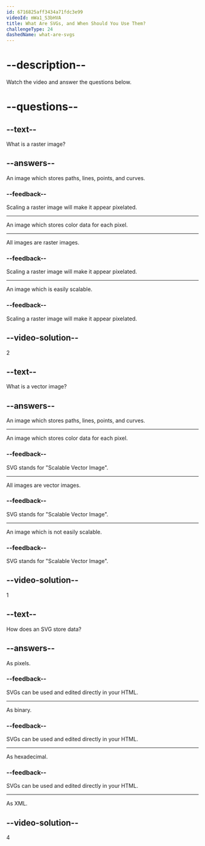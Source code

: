```yaml
---
id: 6716825aff3434a71fdc3e99
videoId: mWa1_S3bHVA
title: What Are SVGs, and When Should You Use Them?
challengeType: 24
dashedName: what-are-svgs
---
```


# --description--

Watch the video and answer the questions below.

# --questions--

## --text--

What is a raster image?

## --answers--

An image which stores paths, lines, points, and curves.

### --feedback--

Scaling a raster image will make it appear pixelated.

---

An image which stores color data for each pixel.

---

All images are raster images.

### --feedback--

Scaling a raster image will make it appear pixelated.

---

An image which is easily scalable.

### --feedback--

Scaling a raster image will make it appear pixelated.

## --video-solution--

2

## --text--

What is a vector image?

## --answers--

An image which stores paths, lines, points, and curves.

---

An image which stores color data for each pixel.

### --feedback--

SVG stands for "Scalable Vector Image".

---

All images are vector images.

### --feedback--

SVG stands for "Scalable Vector Image".

---

An image which is not easily scalable.

### --feedback--

SVG stands for "Scalable Vector Image".

## --video-solution--

1

## --text--

How does an SVG store data?

## --answers--

As pixels.

### --feedback--

SVGs can be used and edited directly in your HTML.

---

As binary.

### --feedback--

SVGs can be used and edited directly in your HTML.

---

As hexadecimal.

### --feedback--

SVGs can be used and edited directly in your HTML.

---

As XML.

## --video-solution--

4
